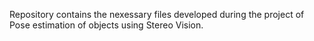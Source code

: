 Repository contains the nexessary files developed during the project of Pose estimation of objects using Stereo Vision.